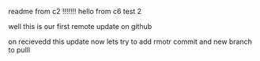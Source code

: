 readme from c2 !!!!!!!
hello from c6 test 2 

well this is our first remote update on github

on recievedd this update 
now lets try to add rmotr commit and new branch to pulll
